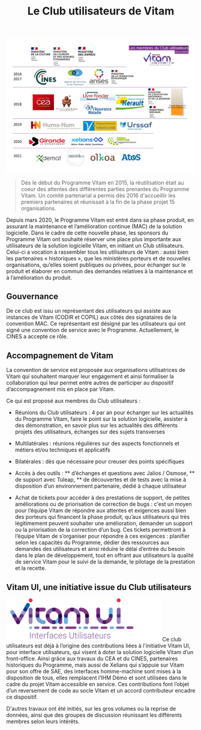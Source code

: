 ﻿---
layout: post
title: Le Club utilisateurs de Vitam
---

![Logos](/public/images/202102_utilisateurs.jpg)

> Dès le début du Programme Vitam en 2015, la réutilisation était au coeur des attentes des différentes parties prenantes du Programme Vitam.
Un comité partenarial a permis dès 2016 d'accueillir les premiers partenaires et réunissait à la fin de la phase projet 15 organisations.

Depuis mars 2020, le Programme Vitam est entré dans sa phase produit, en assurant la maintenance et l’amélioration continue (MAC) de la solution logicielle. 
Dans le cadre de cette nouvelle phase, les sponsors du Programme Vitam ont souhaité réserver une place plus importante aux utilisateurs de la solution logicielle Vitam, en initiant un Club utilisateurs. 
Celui-ci a vocation à rassembler tous les utilisateurs de Vitam : aussi bien les partenaires « historiques », que les ministères porteurs et de nouvelles organisations, qu’elles soient publiques ou privées, pour échanger sur le produit et élaborer en commun des demandes relatives à la maintenance et à l’amélioration du produit.


## Gouvernance
De ce club est issu un représentant des utilisateurs qui assiste aux instances de Vitam (CODIR et COPIL) aux côtés des signataires de la convention MAC. 
Ce représentant est désigné par les utilisateurs qui ont signé une convention de service avec le Programme. Actuellement, le CINES a accepté ce rôle. 


## Accompagnement de Vitam
La convention de service est proposée aux organisations utilisatrices de Vitam qui souhaitent marquer leur engagement et ainsi formaliser la collaboration qui leur permet entre autres de participer au dispositif d’accompagnement mis en place par Vitam. 

Ce qui est proposé aux membres du Club utilisateurs :
* Réunions du Club utilisateurs : 4 par an pour échanger sur les actualités du Programme Vitam, faire le point sur la solution logicielle, assister à des démonstration, en savoir plus sur les actualités des différents projets des utilisateurs, échanges sur des sujets transverses

* Multilatérales : réunions régulières sur des aspects fonctionnels et métiers et/ou techniques et applicatifs

* Bilatérales : dès que nécessaire pour creuser des points spécifiques

* Accès à des outils : 
** d’échanges et questions avec Jalios / Osmose, 
** de support avec Tuleap,
** de découvertes et de tests avec la mise à disposition d’un environnement partenaire, dédié à chaque utilisateur

* Achat de tickets pour accéder à des prestations de support, de petites améliorations ou de priorisation de correction de bugs : c'est un moyen pour l’équipe Vitam de répondre aux attentes et exigences aussi bien des porteurs qui financent la phase produit, qu’aux utilisateurs qui très légitimement peuvent souhaiter une amélioration, demander un support ou la priorisation de la correction d’un bug. 
Ces tickets permettront à l’équipe Vitam de s’organiser pour répondre à ces exigences : planifier selon les capacités du Programme, dédier des ressources aux demandes des utilisateurs et ainsi réduire le délai d’entrée du besoin dans le plan de développement, tout en offrant aux utilisateurs la qualité de service Vitam pour le suivi de la demande, le pilotage de la prestation et la recette.


## Vitam UI, une initiative issue du Club utilisateurs
![alt text](/public/images/vitam_UI.png)
Ce club utilisateurs est déjà à l’origine des contributions liées à l'initiative Vitam UI, pour interface utilisateurs, qui visent à doter la solution logicielle Vitam d’un front-office. 
Ainsi grâce aux travaux du CEA et du CINES, partenaires historiques du Programme, mais aussi de Xelians qui s’appuie sur Vitam pour son offre de SAE, des interfaces homme-machine sont mises à la disposition de tous, elles remplacent l’IHM Démo et sont utilisées dans le cadre du projet Vitam accessible en service. 
Ces contributions font l’objet d’un reversement de code au socle Vitam et un accord contributeur encadre ce dispositif.

D'autres travaux ont été initiés, sur les gros volumes ou la reprise de données, ainsi que des groupes de discussion réunissant les différents membres selon leurs intérêts.
